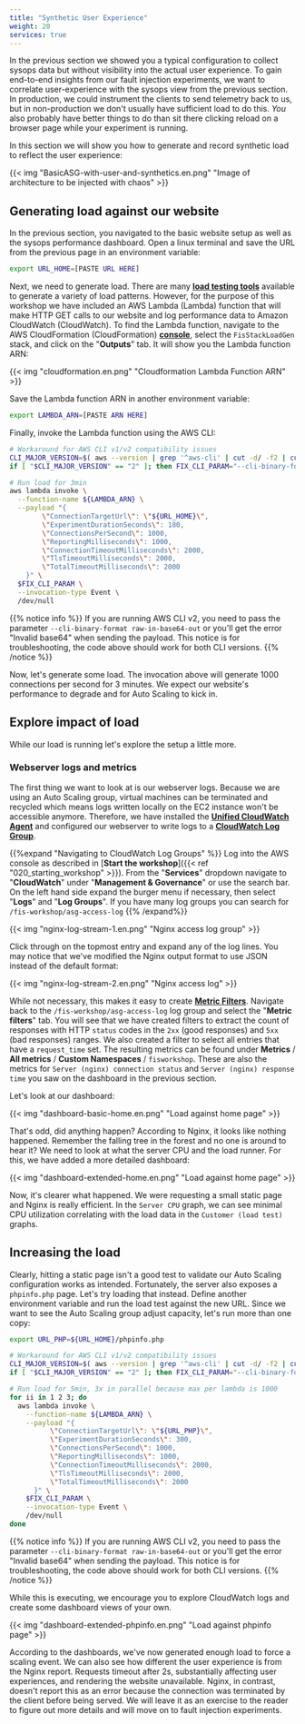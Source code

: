 ```yaml
---
title: "Synthetic User Experience"
weight: 20
services: true
---
```


In the previous section we showed you a typical configuration to collect sysops data but without visibility into the actual user experience. To gain end-to-end insights from our fault injection experiments, we want to correlate user-experience with the sysops view from the previous section. In production, we could instrument the clients to send telemetry back to us, but in non-production we don't usually have sufficient load to do this.  _You_ also probably have better things to do than sit there clicking reload on a browser page while your experiment is running. 

In this section we will show you how to generate and record synthetic load to reflect the user experience:

{{< img "BasicASG-with-user-and-synthetics.en.png" "Image of architecture to be injected with chaos" >}}

## Generating load against our website

In the previous section, you navigated to the basic website setup as well as the sysops performance dashboard. Open a linux terminal and save the URL from the previous page in an environment variable:

```bash
export URL_HOME=[PASTE URL HERE]
```

Next, we need to generate load. There are many [**load testing tools**](https://en.wikipedia.org/wiki/Category:Load_testing_tools) available to generate a variety of load patterns. However, for the purpose of this workshop we have included an AWS Lambda (Lambda) function that will make HTTP GET calls to our website and log performance data to Amazon CloudWatch (CloudWatch). To find the Lambda function, navigate to the AWS CloudFormation (CloudFormation) [**console**](https://console.aws.amazon.com/cloudformation/home), select the `FisStackLoadGen` stack, and click on the "**Outputs**" tab. It will show you the Lambda function ARN:

{{< img "cloudformation.en.png" "Cloudformation Lambda Function ARN" >}}

Save the Lambda function ARN in another environment variable:

```bash
export LAMBDA_ARN=[PASTE ARN HERE]
```

Finally, invoke the Lambda function using the AWS CLI: 

```bash
# Workaround for AWS CLI v1/v2 compatibility issues
CLI_MAJOR_VERSION=$( aws --version | grep '^aws-cli' | cut -d/ -f2 | cut -d. -f1 )
if [ "$CLI_MAJOR_VERSION" == "2" ]; then FIX_CLI_PARAM="--cli-binary-format raw-in-base64-out"; else unset FIX_CLI_PARAM; fi

# Run load for 3min
aws lambda invoke \
  --function-name ${LAMBDA_ARN} \
  --payload "{
        \"ConnectionTargetUrl\": \"${URL_HOME}\", 
        \"ExperimentDurationSeconds\": 180,
        \"ConnectionsPerSecond\": 1000,
        \"ReportingMilliseconds\": 1000,
        \"ConnectionTimeoutMilliseconds\": 2000,
        \"TlsTimeoutMilliseconds\": 2000,
        \"TotalTimeoutMilliseconds\": 2000
    }" \
  $FIX_CLI_PARAM \
  --invocation-type Event \
  /dev/null 
```

{{% notice info %}}
If you are running AWS CLI v2, you need to pass the parameter `--cli-binary-format raw-in-base64-out` or you'll get the error "Invalid base64" when sending the payload. This notice is for troubleshooting, the code above should work for both CLI versions.
{{% /notice %}}


Now, let's generate some load. The invocation above will generate 1000 connections per second for 3 minutes. We expect our website's performance to degrade and for Auto Scaling to kick in. 

## Explore impact of load

While our load is running let's explore the setup a little more. 

### Webserver logs and metrics

The first thing we want to look at is our webserver logs. Because we are using an Auto Scaling group, virtual machines can be terminated and recycled which means logs written locally on the EC2 instance won't be accessible anymore. Therefore, we have installed the [**Unified CloudWatch Agent**](https://docs.aws.amazon.com/AmazonCloudWatch/latest/logs/UseCloudWatchUnifiedAgent.html) and configured our webserver to write logs to a [**CloudWatch Log Group**](https://console.aws.amazon.com/cloudwatch/home?#logsV2:log-groups/log-group/$252Ffis-workshop$252Fasg-access-log). 

{{%expand "Navigating to CloudWatch Log Groups" %}}
Log into the AWS console as described in [**Start the workshop**]({{< ref "020_starting_workshop" >}}). From the "**Services**" dropdown navigate to "**CloudWatch**" under "**Management & Governance**" or use the search bar. On the left hand side expand the burger menu if necessary, then select "**Logs**" and "**Log Groups**". If you have many log groups you can search for `/fis-workshop/asg-access-log`
{{% /expand%}}

{{< img "nginx-log-stream-1.en.png" "Nginx access log group" >}}

Click through on the topmost entry and expand any of the log lines. You may notice that we've modified the Nginx output format to use JSON instead of the default format:

{{< img "nginx-log-stream-2.en.png" "Nginx access log" >}}

While not necessary, this makes it easy to create [**Metric Filters**](https://docs.aws.amazon.com/AmazonCloudWatch/latest/logs/MonitoringPolicyExamples.html). Navigate back to the `/fis-workshop/asg-access-log` log group and select the "**Metric filters**" tab. You will see that we have created filters to extract the count of responses with HTTP `status` codes in the `2xx` (good responses) and `5xx` (bad responses) ranges. We also created a filter to select all entries that have a `request_time` set. The resulting metrics can be found under  **Metrics** / **All metrics** / **Custom Namespaces** / `fisworkshop`. These are also the metrics for `Server (nginx) connection status` and `Server (nginx) response time` you saw on the dashboard in the previous section.

Let's look at our dashboard:

{{< img "dashboard-basic-home.en.png" "Load against home page" >}}

That's odd, did anything happen? According to Nginx, it looks like nothing happened. Remember the falling tree in the forest and no one is around to hear it? We need to look at what the server CPU and the load runner. For this, we have added a more detailed dashboard:

{{< img "dashboard-extended-home.en.png" "Load against home page" >}}

Now, it's clearer what happened. We were requesting a small static page and Nginx is really efficient. In the `Server CPU` graph, we can see minimal CPU utilization correlating with the load data in the `Customer (load test)` graphs. 

## Increasing the load

Clearly, hitting a static page isn't a good test to validate our Auto Scaling configuration works as intended. Fortunately, the server also exposes a `phpinfo.php` page. Let's try loading that instead. Define another environment variable and run the load test against the new URL. Since we want to see the Auto Scaling group adjust capacity, let's run more than one copy:

```bash
export URL_PHP=${URL_HOME}/phpinfo.php

# Workaround for AWS CLI v1/v2 compatibility issues
CLI_MAJOR_VERSION=$( aws --version | grep '^aws-cli' | cut -d/ -f2 | cut -d. -f1 )
if [ "$CLI_MAJOR_VERSION" == "2" ]; then FIX_CLI_PARAM="--cli-binary-format raw-in-base64-out"; else unset FIX_CLI_PARAM; fi

# Run load for 5min, 3x in parallel because max per lambda is 1000
for ii in 1 2 3; do
  aws lambda invoke \
    --function-name ${LAMBDA_ARN} \
    --payload "{
          \"ConnectionTargetUrl\": \"${URL_PHP}\", 
          \"ExperimentDurationSeconds\": 300,
          \"ConnectionsPerSecond\": 1000,
          \"ReportingMilliseconds\": 1000,
          \"ConnectionTimeoutMilliseconds\": 2000,
          \"TlsTimeoutMilliseconds\": 2000,
          \"TotalTimeoutMilliseconds\": 2000
      }" \
    $FIX_CLI_PARAM \
    --invocation-type Event \
    /dev/null 
done
```
{{% notice info %}}
If you are running AWS CLI v2, you need to pass the parameter `--cli-binary-format raw-in-base64-out` or you'll get the error "Invalid base64" when sending the payload. This notice is for troubleshooting, the code above should work for both CLI versions.
{{% /notice %}}

While this is executing, we encourage you to explore CloudWatch logs and create some dashboard views of your own.

{{< img "dashboard-extended-phpinfo.en.png" "Load against phpinfo page" >}}

According to the dashboards, we've now generated enough load to force a scaling event. We can also see how different the user experience is from the Nginx report. Requests timeout after 2s, substantially affecting user experiences, and rendering the website unavailable. Nginx, in contrast, doesn't report this as an error because the connection was terminated by the client before being served. We will leave it as an exercise to the reader to figure out more details and will move on to fault injection experiments.



